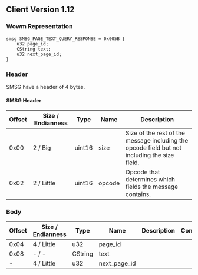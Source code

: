 ## Client Version 1.12

### Wowm Representation
```rust,ignore
smsg SMSG_PAGE_TEXT_QUERY_RESPONSE = 0x005B {
    u32 page_id;
    CString text;
    u32 next_page_id;
}
```
### Header

SMSG have a header of 4 bytes.

#### SMSG Header

| Offset | Size / Endianness | Type   | Name   | Description |
| ------ | ----------------- | ------ | ------ | ----------- |
| 0x00   | 2 / Big           | uint16 | size   | Size of the rest of the message including the opcode field but not including the size field.|
| 0x02   | 2 / Little        | uint16 | opcode | Opcode that determines which fields the message contains.|

### Body

| Offset | Size / Endianness | Type | Name | Description | Comment |
| ------ | ----------------- | ---- | ---- | ----------- | ------- |
| 0x04 | 4 / Little | u32 | page_id |  |  |
| 0x08 | - / - | CString | text |  |  |
| - | 4 / Little | u32 | next_page_id |  |  |

